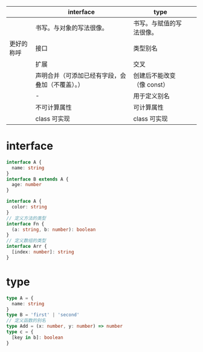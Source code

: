 <!-- prettier-ignore-start -->
|            | interface                            | type                       |     |
| ---------- | ------------------------------------ | -------------------------- | --- |
|            | 书写。与对象的写法很像。                 | 书写。与赋值的写法很像。   |     |
| 更好的称呼 | 接口                                    | 类型别名                   |     |
|            | 扩展                                  | 交叉                       |     |
|            | 声明合并（可添加已经有字段，会叠加（不覆盖）。） | 创建后不能改变（像 const） |     |
|            | -                                    | 用于定义别名               |     |
|            | 不可计算属性                           | 可计算属性                 |     |
|            | class 可实现                          | class 可实现               |     |
<!-- prettier-ignore-end -->

# interface

```ts
interface A {
  name: string
}
interface B extends A {
  age: number
}

interface A {
  color: string
}
// 定义方法的类型
interface Fn {
  (a: string, b: number): boolean
}
// 定义数组的类型
interface Arr {
  [index: number]: string
}
```

# type

```ts
type A = {
  name: string
}
type B = 'first' | 'second'
// 定义函数的别名
type Add = (x: number, y: number) => number
type c = {
  [key in b]: boolean
}
```
